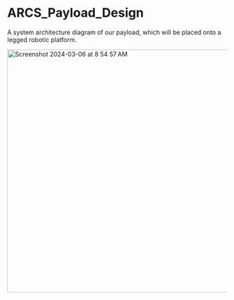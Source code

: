 # ARCS_Payload_Design
A system architecture diagram of our payload, which will be placed onto a legged robotic platform.

<img width="556" alt="Screenshot 2024-03-06 at 8 54 57 AM" src="https://github.com/IseanB/ARCS_Payload_Design/assets/44033533/6fa63384-da52-4482-b08a-3005f9a2a60a">
